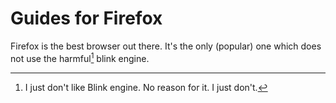 # Guides for Firefox

Firefox is the best browser out there. It's the only (popular) one which does not use the harmful[^1] blink engine.



[^1]: I just don't like Blink engine. No reason for it. I just don't.
